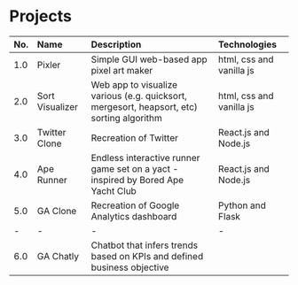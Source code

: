 # Projects

| No. | Name | Description | Technologies |
| :---  | :---  | :---  | :---  |
| 1.0 | Pixler | Simple GUI web-based app pixel art maker | html, css and vanilla js |
| 2.0 | Sort Visualizer | Web app to visualize various (e.g. quicksort, mergesort, heapsort, etc) sorting algorithm | html, css and vanilla js |
| 3.0 | Twitter Clone | Recreation of Twitter | React.js and Node.js |
| 4.0 | Ape Runner | Endless interactive runner game set on a yact - inspired by Bored Ape Yacht Club | React.js and Node.js |
| 5.0 | GA Clone | Recreation of Google Analytics dashboard | Python and Flask
| - | - | - | - |
| 6.0 | GA Chatly | Chatbot that infers trends based on KPIs and defined business objective | 





